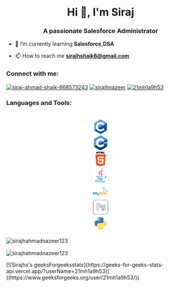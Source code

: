 <h1 align="center">Hi 👋, I'm Siraj</h1>
<h3 align="center">A passionate Salesforce Administrator</h3>

- 🌱 I’m currently learning **Salesforce,DSA**

- 📫 How to reach me **sirajhshaik6@gmail.com**

<h3 align="left">Connect with me:</h3>
<p align="left">
<a href="https://linkedin.com/in/siraj-ahmad-shaik-668573243" target="blank"><img align="center" src="https://raw.githubusercontent.com/rahuldkjain/github-profile-readme-generator/master/src/images/icons/Social/linked-in-alt.svg" alt="siraj-ahmad-shaik-668573243" height="30" width="40" /></a>
<a href="https://www.leetcode.com/sirajhnazeer" target="blank"><img align="center" src="https://raw.githubusercontent.com/rahuldkjain/github-profile-readme-generator/master/src/images/icons/Social/leet-code.svg" alt="sirajhnazeer" height="30" width="40" /></a>
<a href="https://auth.geeksforgeeks.org/user/21mh1a9h53" target="blank"><img align="center" src="https://raw.githubusercontent.com/rahuldkjain/github-profile-readme-generator/master/src/images/icons/Social/geeks-for-geeks.svg" alt="21mh1a9h53" height="30" width="40" /></a>
</p>

<h3 align="left">Languages and Tools:</h3>
<p align="center"> <a href="https://www.cprogramming.com/" target="_blank" rel="noreferrer"> 
	<br><img src="https://raw.githubusercontent.com/devicons/devicon/master/icons/c/c-original.svg" alt="c" width="40" height="40"/> </a> <a href="https://www.w3schools.com/cpp/" target="_blank" rel="noreferrer"> 
		<br><img src="https://raw.githubusercontent.com/devicons/devicon/master/icons/cplusplus/cplusplus-original.svg" alt="cplusplus" width="40" height="40"/> </a> <a href="https://www.w3.org/html/" target="_blank" rel="noreferrer"> 
			<br><img src="https://raw.githubusercontent.com/devicons/devicon/master/icons/html5/html5-original-wordmark.svg" alt="html5" width="40" height="40"/> </a> <a href="https://www.java.com" target="_blank" rel="noreferrer"> <br><img src="https://raw.githubusercontent.com/devicons/devicon/master/icons/java/java-original.svg" alt="java" width="40" height="40"/> </a> <a href="https://www.mysql.com/" target="_blank" rel="noreferrer"><br> <img src="https://raw.githubusercontent.com/devicons/devicon/master/icons/mysql/mysql-original-wordmark.svg" alt="mysql" width="40" height="40"/> </a> <a href="https://www.photoshop.com/en" target="_blank" rel="noreferrer"> <br><img src="https://raw.githubusercontent.com/devicons/devicon/master/icons/photoshop/photoshop-line.svg" alt="photoshop" width="40" height="40"/> </a> <a href="https://www.python.org" target="_blank" rel="noreferrer"> <br><img src="https://raw.githubusercontent.com/devicons/devicon/master/icons/python/python-original.svg" alt="python" width="40" height="40"/> </a> </p>

<p><img align="center" src="https://github-readme-stats.vercel.app/api/top-langs?username=sirajhahmadnazeer123&show_icons=true&locale=en&layout=compact" alt="sirajhahmadnazeer123" /></p>

<p><img align="center" src="https://github-readme-streak-stats.herokuapp.com/?user=sirajhahmadnazeer123&" alt="sirajhahmadnazeer123" /></p>
[![Sirajhs's geeksForgeeksstats](https://geeks-for-geeks-stats-api.vercel.app/?userName=21mh1a9h53)]((https://www.geeksforgeeks.org/user/21mh1a9h53/))
